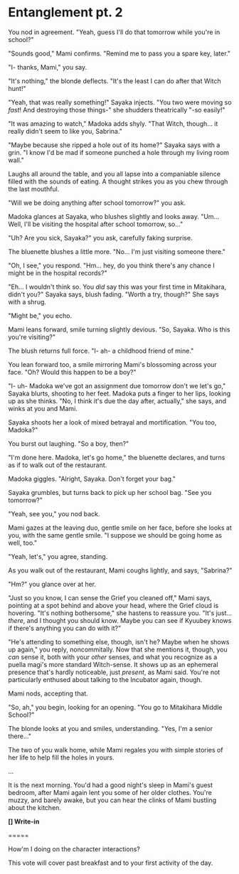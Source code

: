 # Entanglement pt. 2

You nod in agreement. "Yeah, guess I'll do that tomorrow while you're in school?"

"Sounds good," Mami confirms. "Remind me to pass you a spare key, later."

"I- thanks, Mami," you say.

"It's nothing," the blonde deflects. "It's the least I can do after that Witch hunt!"

"Yeah, that was really something!" Sayaka injects. "You two were moving so *fast*! And destroying those things-" she shudders theatrically "-so easily!"

"It was amazing to watch," Madoka adds shyly. "That Witch, though... it really didn't seem to like you, Sabrina."

"Maybe because she ripped a hole out of its home?" Sayaka says with a grin. "I know I'd be mad if someone punched a hole through my living room wall."

Laughs all around the table, and you all lapse into a companiable silence filled with the sounds of eating. A thought strikes you as you chew through the last mouthful.

"Will we be doing anything after school tomorrow?" you ask.

Madoka glances at Sayaka, who blushes slightly and looks away. "Um... Well, I'll be visiting the hospital after school tomorrow, so..."

"Uh? Are you sick, Sayaka?" you ask, carefully faking surprise.

The bluenette blushes a little more. "No... I'm just visiting someone there."

"Oh, I see," you respond. "Hm... hey, do you think there's any chance I might be in the hospital records?"

"Eh... I wouldn't think so. You *did* say this was your first time in Mitakihara, didn't you?" Sayaka says, blush fading. "Worth a try, though?" She says with a shrug.

"Might be," you echo.

Mami leans forward, smile turning slightly devious. "So, Sayaka. Who is this you're visiting?"

The blush returns full force. "I- ah- a childhood friend of mine."

You lean forward too, a smile mirroring Mami's blossoming across your face. "Oh? Would this happen to be a boy?"

"I- uh- Madoka we've got an assignment due tomorrow don't we let's go," Sayaka blurts, shooting to her feet. Madoka puts a finger to her lips, looking up as she thinks. "No, I think it's due the day after, actually," she says, and winks at you and Mami.

Sayaka shoots her a look of mixed betrayal and mortification. "You too, Madoka?"

You burst out laughing. "So a boy, then?"

"I'm done here. Madoka, let's go home," the bluenette declares, and turns as if to walk out of the restaurant.

Madoka giggles. "Alright, Sayaka. Don't forget your bag."

Sayaka grumbles, but turns back to pick up her school bag. "See you tomorrow?"

"Yeah, see you," you nod back.

Mami gazes at the leaving duo, gentle smile on her face, before she looks at you, with the same gentle smile. "I suppose we should be going home as well, too."

"Yeah, let's," you agree, standing.

As you walk out of the restaurant, Mami coughs lightly, and says, "Sabrina?"

"Hm?" you glance over at her.

"Just so you know, I can sense the Grief you cleaned off," Mami says, pointing at a spot behind and above your head, where the Grief cloud is hovering. "It's nothing bothersome," she hastens to reassure you. "It's just... *there*, and I thought you should know. Maybe you can see if Kyuubey knows if there's anything you can do with it?"

"He's attending to something else, though, isn't he? Maybe when he shows up again," you reply, noncommitally. Now that she mentions it, though, you *can* sense it, both with your *other* senses, and what you recognize as a puella magi's more standard Witch-sense. It shows up as an ephemeral presence that's hardly noticeable, just *present*, as Mami said. You're not particularly enthused about talking to the Incubator again, though.

Mami nods, accepting that.

"So, ah," you begin, looking for an opening. "You go to Mitakihara Middle School?"

The blonde looks at you and smiles, understanding. "Yes, I'm a senior there..."

The two of you walk home, while Mami regales you with simple stories of her life to help fill the holes in yours.

...

It is the next morning. You'd had a good night's sleep in Mami's guest bedroom, after Mami again lent you some of her older clothes. You're muzzy, and barely awake, but you can hear the clinks of Mami bustling about the kitchen.

**\[] Write-in**

\=====​

How'm I doing on the character interactions?

This vote will cover past breakfast and to your first activity of the day.
